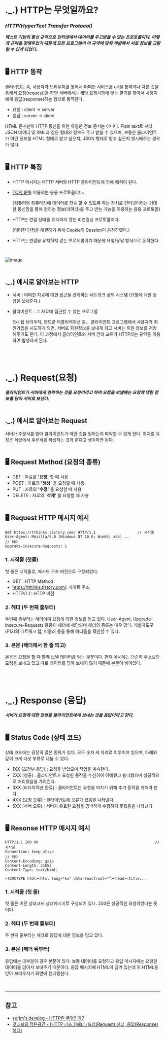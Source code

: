 # ._.) HTTP는 무엇일까요?
### _HTTP(HyperText Transfer Protocol)_
___텍스트 기반의 통신 규약으로 인터넷에서 데이터를 주고받을 수 있는 프로토콜이다. 이렇게 규약을 정해두었기 때문에 모든 프로그램이 이 규약에 맞춰 개발해서 서로 정보를 교환할 수 있게 되었다.___
<br/><br/>

## 🖥 HTTP 동작
클라이언트 즉, 사용자가 브라우저를 통해서 어떠한 서비스를 url을 통하거나 다른 것을 통해서 요청(request)을 하면 서버에서는 해당 요청사항에 맞는 결과를 찾아서 사용자에게 응답(response)하는 형태로 동작한다.

* 요청 : client -> server
* 응답 : server -> client

HTML 문서만이 HTTP 통신을 위한 유일한 정보 문서는 아니다.
Plain text로 부터 JSON 데이터 및 XML과 같은 형태의 정보도 주고 받을 수 있으며, 보통은 클라이언트가 어떤 정보를 HTML 형태로 받고 싶은지, JSON 형태로 받고 싶은지 명시해주는 경우가 많다.
<br/><br/>

## 🖥 HTTP 특징
* HTTP 메시지는 HTTP 서버와 HTTP 클라이언트에 의해 해석이 된다.
* [TCP/ IP](https://github.com/3o14/CS/blob/main/%08internet.md#-tcpip)를 이용하는 응용 프로토콜이다.

  (컴퓨터와 컴퓨터간에 데이터를 전송 할 수 있도록 하는 장치로 인터넷이라는 거대한 통신망을 통해 원하는 정보(데이터)를 주고 받는 기능을 이용하는 응용 프로토콜)
* HTTP는 연결 상태를 유지하지 않는 비연결성 프로토콜이다.

  (이러한 단점을 해결하기 위해 Cookie와 Session이 등장하였다.)
* HTTP는 연결을 유지하지 않는 프로토콜이기 때문에 요청/응답 방식으로 동작한다.
<br/>

![image](https://user-images.githubusercontent.com/101818687/160643498-b712aec5-c2d6-4c8b-a534-4e699ba6d8d8.png)
<br/><br/>

## ._.) 예시로 알아보는 HTTP
* 서버 : 어떠한 자료에 대한 접근을 관리하는 네트워크 상의 시스템 (요청에 대한 응답을 보내준다.)
* 클라이언트 : 그 자료에 접근할 수 있는 프로그램

  Ex) 웹 브라우저, 핸드폰 어플리케이션 등...
클라이언트 프로그램에서 사용자가 회원가입을 시도하게 되면, 서버로 회원정보를 보내게 되고 서버는 회원 정보를 저장해주기도 한다. 이 과정에서 클라이언트와 서버 간의 교류가 HTTP라는 규약을 이용하여 발생하게 된다.
<br/><br/>
<br/><br/>
# ._.) Request(요청)
___클라이언트가 서버에게 연락하는 것을 요청이라고 하며 요청을 보낼때는 요청에 대한 정보를 담아 서버로 보낸다.___
<br/><br/>

## ._.) 예시로 알아보는 Request
서버가 주문서를 받아 클라이언트가 어떤 것을 원하는지 파악할 수 있게 한다. 이처럼 요청은 식당에서 주문서를 작성하는 것과 같다고 생각하면 된다.
<br/><br/>

## 🖥 Request Method (요청의 종류)
* GET : 자료를 __'요청'__ 할 때 사용
* POST : 자료의 __'생성'__ 을 요청할 때 사용
* PUT : 자료의 __'수정'__ 을 요청할 때 사용
* DELETE : 자료의 __'삭제'__ 를 요청할 때 사용
<br/><br/>

## 🖥 Request HTTP 메시지 예시
```
GET https://tthinks.tistory.com/ HTTP/1.1					// 시작줄
User-Agent: Mozilla/5.0 (Windows NT 10.0; Win64; x64) ...			  // 헤더
Upgrade-Insecure-Requests: 1
```

### __1. 시작줄 (첫줄)__
첫 줄은 시작줄로, 메서드 구조 버전으로 구성되었다.

* GET : HTTP Method
* <https://tthinks.tistory.com/>: 사이트 주소
* HTTP/1.1 : HTTP 버전

### __2. 헤더 (두 번째 줄부터)__
두번째 줄부터는 헤더이며 요청에 대한 정보를 담고 있다. User-Agent, Upgrade-Insecure-Requests 등등이 헤더에 해당되며 헤더의 종류는 매우 많다.
개발자도구(F12)의 네트워크 탭, 피들러 등을 통해 헤더들을 확인할 수 있다.

### __3. 본문 (헤더에서 한 줄 띄고)__
본문은 요청을 할 때 함께 보낼 데이터를 담는 부분이다. 현재 예시에는 단순히 주소로만 요청을 보내고 있고 따로 데이터를 담아 보내지 않기 때문에 본문이 비어있다.
<br/><br/>
<br/><br/>
# ._.) Response (응답)
___서버가 요청에 대한 답변을 클라이언트에게 보내는 것을 응답이라고 한다.___
<br/><br/>

## 🖥 Status Code (상태 코드)
상태 코드에는 굉장히 많은 종류가 있다. 모두 숫자 세 자리로 이루어져 있으며, 아래와 같이 크게 다섯 부류로 나눌 수 있다.

* 1XX (조건부 응답) : 요청을 받았으며 작업을 계속한다.
* 2XX (성공) : 클라이언트가 요청한 동작을 수신하여 이해했고 승낙했으며 성공적으로 처리했음을 가리킨다.
* 3XX (리다이렉션 완료) : 클라이언트는 요청을 마치기 위해 추가 동작을 취해야 한다.
* 4XX (요청 오류) : 클라이언트에 오류가 있음을 나타낸다.
* 5XX (서버 오류) : 서버가 유효한 요청을 명백하게 수행하지 못했음을 나타낸다.
<br/><br/>

## 🖥 Resonse HTTP 메시지 예시
```
HTTP/1.1 200 OK														// 시작줄
Connection: keep-alive												 // 헤더
Content-Encoding: gzip												 
Content-Length: 35653
Content-Type: text/html;

<!DOCTYPE html><html lang="ko" data-reactroot=""><head><title...
```
### __1. 시작줄 (첫 줄)__
첫 줄은 버전 상태코드 상태메시지로 구성되어 있다. 200은 성공적인 요청이었다는 뜻이다.

### __2. 헤더 (두 번째 줄부터)__
두 번째 줄부터는 헤더로 응답에 대한 정보를 담고 있다.

### __3. 본문 (헤더 뒤부터)__
응답에는 대부분의 경우 본문이 있다. 보통 데이터를 요청하고 응답 메시지에는 요청한 데이터를 담아서 보내주기 때문이다. 응답 메시지에 HTML이 담겨 있는데 이 HTML을 받아 브라우저가 화면에 렌더링한다.
<br/><br/><br/>

***
## 참고
* [surim's develog - HTTP란 무엇인가?](https://velog.io/@surim014/HTTP%EB%9E%80-%EB%AC%B4%EC%97%87%EC%9D%B8%EA%B0%80)
* [갓대희의 작은공간 - [HTTP 기초_1]헤더 (요청(Request) 헤더, 응답(Response)헤더)](https://goddaehee.tistory.com/169)

